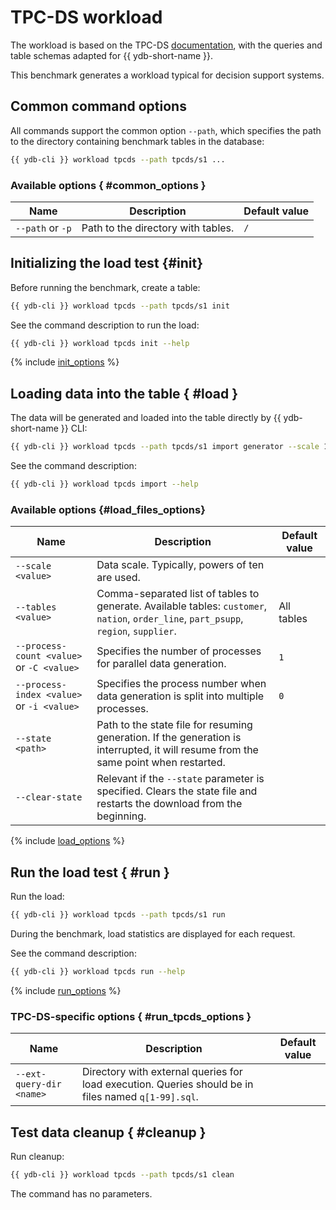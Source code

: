 # TPC-DS workload

The workload is based on the TPC-DS [documentation](https://www.tpc.org/TPC_Documents_Current_Versions/pdf/TPC-DS_v3.2.0.pdf), with the queries and table schemas adapted for {{ ydb-short-name }}.

This benchmark generates a workload typical for decision support systems.

## Common command options

All commands support the common option `--path`, which specifies the path to the directory containing benchmark tables in the database:

```bash
{{ ydb-cli }} workload tpcds --path tpcds/s1 ...
```

### Available options { #common_options }

| Name | Description | Default value |
| ---|---|--- |
| `--path` or `-p` | Path to the directory with tables. | `/` |

## Initializing the load test {#init}

Before running the benchmark, create a table:

```bash
{{ ydb-cli }} workload tpcds --path tpcds/s1 init
```

See the command description to run the load:

```bash
{{ ydb-cli }} workload tpcds init --help
```

{% include [init_options](./_includes/workload/init_options_tpc.md) %}

## Loading data into the table { #load }

The data will be generated and loaded into the table directly by {{ ydb-short-name }} CLI:

```bash
{{ ydb-cli }} workload tpcds --path tpcds/s1 import generator --scale 1
```

See the command description:

```bash
{{ ydb-cli }} workload tpcds import --help
```

### Available options {#load_files_options}

| Name                                  | Description                                                                                                                                                    | Default value |
|---------------------------------------|----------------------------------------------------------------------------------------------------------------------------------------------------------------|---------------|
| `--scale <value>`                     | Data scale. Typically, powers of ten are used.                                                                                                                  |               |
| `--tables <value>`                    | Comma-separated list of tables to generate. Available tables: `customer`, `nation`, `order_line`, `part_psupp`, `region`, `supplier`.                           | All tables    |
| `--process-count <value>` or `-C <value>` | Specifies the number of processes for parallel data generation.                                                                                                  | `1`           |
| `--process-index <value>` or `-i <value>` | Specifies the process number when data generation is split into multiple processes.                                                                              | `0`           |
| `--state <path>`                      | Path to the state file for resuming generation. If the generation is interrupted, it will resume from the same point when restarted.                                |               |
| `--clear-state`                       | Relevant if the `--state` parameter is specified. Clears the state file and restarts the download from the beginning.                                             |               |

{% include [load_options](./_includes/workload/load_options.md) %}

## Run the load test { #run }

Run the load:

```bash
{{ ydb-cli }} workload tpcds --path tpcds/s1 run
```

During the benchmark, load statistics are displayed for each request.

See the command description:

```bash
{{ ydb-cli }} workload tpcds run --help
```

{% include [run_options](./_includes/workload/run_options.md) %}

### TPC-DS-specific options { #run_tpcds_options }

| Name | Description | Default value |
| ---|---|--- |
| `--ext-query-dir <name>` | Directory with external queries for load execution. Queries should be in files named `q[1-99].sql`. | |

## Test data cleanup { #cleanup }

Run cleanup:

```bash
{{ ydb-cli }} workload tpcds --path tpcds/s1 clean
```

The command has no parameters.
